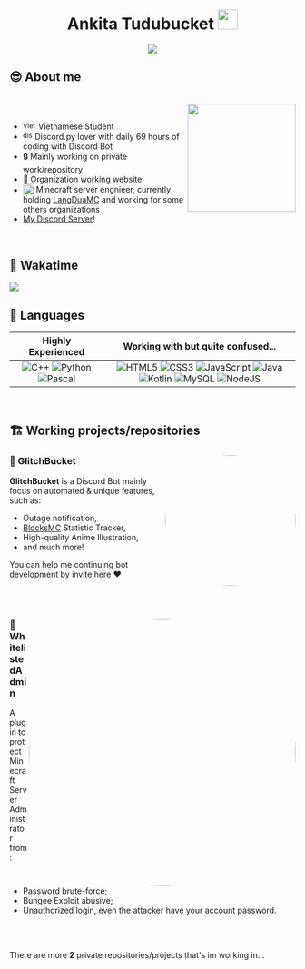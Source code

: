 <h1 align="center"><b>Ankita Tudubucket </b><img src="https://emoji.discadia.com/emojis/1db05588-c291-4e75-9248-9f87cadabd72.PNG" width="35"></h1>
<p align="center">
  <a href="https://github.com/DenverCoder1/readme-typing-svg"><img src="https://readme-typing-svg.herokuapp.com?font=Time+New+Roman&color=cyan&size=25&center=true&vCenter=true&width=600&height=100&lines=Minecraft+PvP+Enjoyer;Minecraft+Server+Engnieer;Newbie+Discord+Bot+Developer;Providing+Automatic+Solution;Trying+to+learn+new+stuff"></a>
</p>
	
## 😎 **About me**

<div>
<br>
  
<img src="https://cdn.discordapp.com/attachments/982903208622034995/1071332066131722262/do-vu-mah-tu.png" width="190" align="right"/>

<br>

- <sub><img src="https://cdn.discordapp.com/attachments/1146791086682030159/1153953344403025980/vn.png" alt="Vietnamese Flag" width="23" height="17"/></sub> Vietnamese Student
- <sub><img src="https://cdn.discordapp.com/attachments/1146791086682030159/1153958933564755998/discordpy.png" alt="discordpy icon" width="17"/></sub> Discord.py lover with daily 69 hours of coding with Discord Bot
- 🔒 Mainly working on private work/repository
- 🥥 [Organization working website](https://langdua.net)
- <sub><img src="https://cdn.discordapp.com/attachments/967645916658036746/1071662340505882634/minecraft.png" alt="discordpy icon" width="19"/></sub> Minecraft server engnieer, currently holding [LangDuaMC](https://langdua.net) and working for some others organizations
- [My Discord Server](https://langdua.net/discord)!

<br>

</div>

## 🛌 **Wakatime**
<img src="https://wakatime.com/share/@tudubucket/21e51a7a-7378-4915-898a-eaa08e98be67.png" />

## 📑 **Languages**

| Highly Experienced | Working with but quite confused... |
| :---: | :---: |
| ![C++](https://img.shields.io/badge/C++%20-%2300599C.svg?style=for-the-badge&logo=c%2B%2B&logoColor=white) ![Python](https://img.shields.io/badge/Python%20-%2314354C.svg?style=for-the-badge&logo=python&logoColor=white) ![Pascal](https://img.shields.io/badge/Pascal-FE7A16?style=for-the-badge&logo=polars&logoColor=white) | ![HTML5](https://img.shields.io/badge/HTML5%20-%23E34F26.svg?style=for-the-badge&logo=html5&logoColor=white) ![CSS3](https://img.shields.io/badge/CSS%20-%231572B6.svg?style=for-the-badge&logo=css3&logoColor=white) ![JavaScript](https://img.shields.io/badge/JavaScript%20-%23F7DF1E.svg?style=for-the-badge&logo=javascript&logoColor=black) ![Java](https://img.shields.io/badge/Java%20-red.svg?style=for-the-badge&logo=openjdk&logoColor=black) ![Kotlin](https://img.shields.io/badge/Kotlin%20-purple.svg?style=for-the-badge&logo=kotlin&logoColor=white) ![MySQL](https://img.shields.io/badge/MySQL-00000F?style=for-the-badge&logo=mysql&logoColor=white) ![NodeJS](https://img.shields.io/badge/Node.js-43853D?style=for-the-badge&logo=node.js&logoColor=white) |
<br>

## 🏗️ **Working projects/repositories**
<div>
  <img src="https://cdn.discordapp.com/attachments/1096028188976619523/1120017495517036654/104169263_p1.png" height="auto" width="230" align="right" style="border-radius:50%"/>

### 🤖 GlitchBucket
**GlitchBucket** is a Discord Bot mainly focus on automated & unique features, such as: 
- Outage notification,
- [BlocksMC](https://blocksmc.com) Statistic Tracker,
- High-quality Anime Illustration,
- and much more!

You can help me continuing bot development by [invite here](https://discord.com/api/oauth2/authorize?client_id=1103932552701550622&permissions=52664888455159&scope=bot%20applications.commands) ❤
</div><br><br>
<div>
  <img src="https://cdn.discordapp.com/attachments/1146791086682030159/1154003612511502336/image.png" height="auto" width="470" align="right" style="border-radius:50%"/>

### 🛑 WhitelistedAdmin
A plugin to protect Minecraft Server Administrator from:
- Password brute-force;
- Bungee Exploit abusive;
- Unauthorized login, even the attacker have your account password.
</div><br><br>

There are more **2** private repositories/projects that's im working in...
